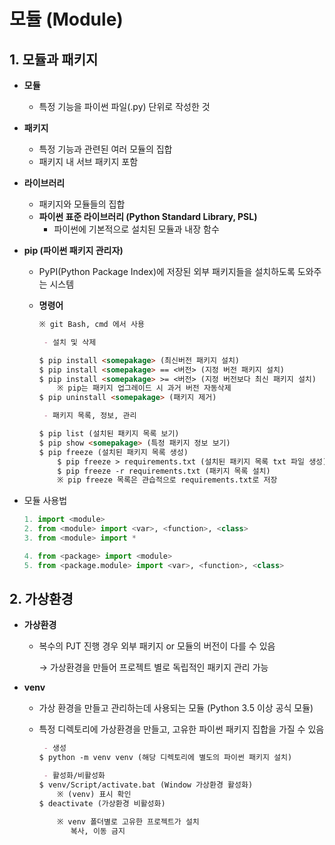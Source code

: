 # 모듈 (Module)

## 1. 모듈과 패키지

- **모듈**

  - 특정 기능을 파이썬 파일(.py) 단위로 작성한 것

- **패키지**

  - 특정 기능과 관련된 여러 모듈의 집합
  - 패키지 내 서브 패키지 포함

- **라이브러리**

  - 패키지와 모듈들의 집합
  - **파이썬 표준 라이브러리 (Python Standard Library, PSL)**
    - 파이썬에 기본적으로 설치된 모듈과 내장 함수

- **pip (파이썬 패키지 관리자)**

  - PyPI(Python Package Index)에 저장된 외부 패키지들을 설치하도록 도와주는 시스템

  - **명령어**

    ```markdown
    ※ git Bash, cmd 에서 사용
    
     - 설치 및 삭제
    
    $ pip install <somepakage> (최신버전 패키지 설치)
    $ pip install <somepakage> == <버전> (지정 버전 패키지 설치)
    $ pip install <somepakage> >= <버전> (지정 버전보다 최신 패키지 설치)
    	※ pip는 패키지 업그레이드 시 과거 버전 자동삭제
    $ pip uninstall <somepakage> (패키지 제거)
    
     - 패키지 목록, 정보, 관리
    
    $ pip list (설치된 패키지 목록 보기)
    $ pip show <somepakage> (특정 패키지 정보 보기)
    $ pip freeze (설치된 패키지 목록 생성)
    	$ pip freeze > requirements.txt (설치된 패키지 목록 txt 파일 생성)
    	$ pip freeze -r requirements.txt (패키지 목록 설치)
    	※ pip freeze 목록은 관습적으로 requirements.txt로 저장
    ```

- 모듈 사용법

  ```python
  1. import <module>
  2. from <module> import <var>, <function>, <class>
  3. from <module> import *
  
  4. from <package> import <module>
  5. from <package.module> import <var>, <function>, <class>
  ```

## 2. 가상환경

- **가상환경**

  - 복수의 PJT 진행 경우 외부 패키지 or 모듈의 버전이 다를 수 있음

    → 가상환경을 만들어 프로젝트 별로 독립적인 패키지 관리 가능

- **venv**

  - 가상 환경을 만들고 관리하는데 사용되는 모듈 (Python 3.5 이상 공식 모듈)

  - 특정 디렉토리에 가상환경을 만들고, 고유한 파이썬 패키지 집합을 가질 수 있음

    ```markdown
     - 생성
    $ python -m venv venv (해당 디렉토리에 별도의 파이썬 패키지 설치)
    
     - 활성화/비활성화
    $ venv/Script/activate.bat (Window 가상환경 활성화)
    	※ (venv) 표시 확인
    $ deactivate (가상환경 비활성화)
    
    	※ venv 폴더별로 고유한 프로젝트가 설치
    	   복사, 이동 금지
    ```

    

